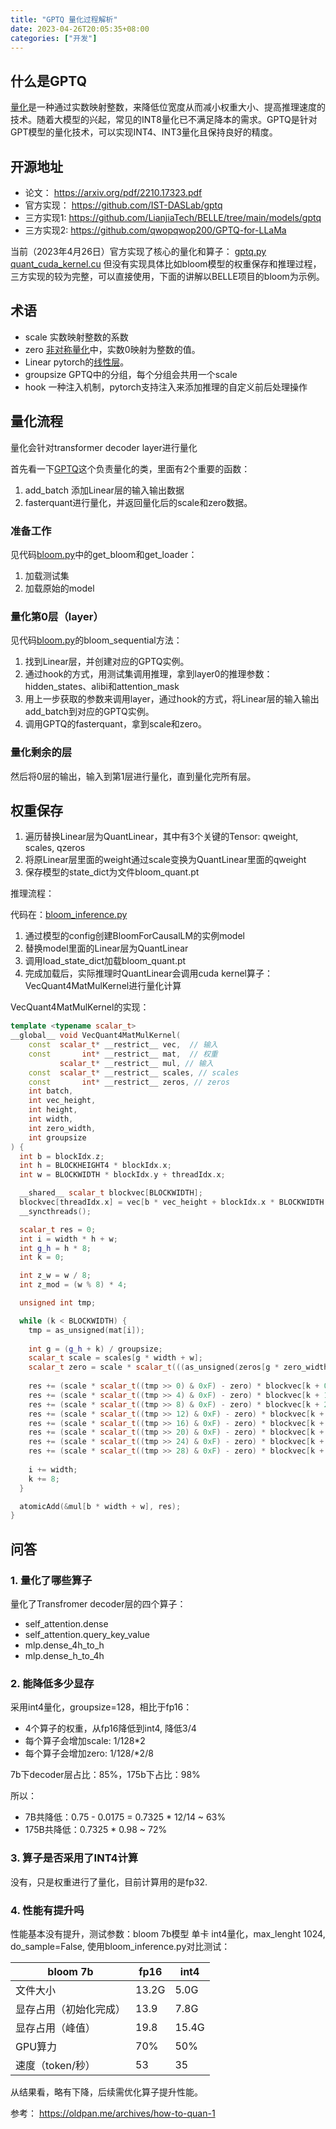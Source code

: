 ```yaml
---
title: "GPTQ 量化过程解析"
date: 2023-04-26T20:05:35+08:00
categories: ["开发"]
---
```




## 什么是GPTQ

[量化][1]是一种通过实数映射整数，来降低位宽度从而减小权重大小、提高推理速度的技术。随着大模型的兴起，常见的INT8量化已不满足降本的需求。GPTQ是针对GPT模型的量化技术，可以实现INT4、INT3量化且保持良好的精度。

## 开源地址
* 论文： https://arxiv.org/pdf/2210.17323.pdf
* 官方实现： https://github.com/IST-DASLab/gptq
* 三方实现1:  https://github.com/LianjiaTech/BELLE/tree/main/models/gptq 
* 三方实现2: https://github.com/qwopqwop200/GPTQ-for-LLaMa

当前（2023年4月26日）官方实现了核心的量化和算子： [gptq.py](https://github.com/IST-DASLab/gptq/blob/main/gptq.py) [quant_cuda_kernel.cu](https://github.com/IST-DASLab/gptq/blob/main/quant_cuda_kernel.cu) 但没有实现具体比如bloom模型的权重保存和推理过程，三方实现的较为完整，可以直接使用，下面的讲解以BELLE项目的bloom为示例。

## 术语

* scale  实数映射整数的系数
* zero [非对称量化][3]中，实数0映射为整数的值。
* Linear pytorch的[线性层][4]。
* groupsize GPTQ中的分组，每个分组会共用一个scale
* hook 一种注入机制，pytorch支持注入来添加推理的自定义前后处理操作

## 量化流程
量化会针对transformer decoder layer进行量化

首先看一下[GPTQ][2]这个负责量化的类，里面有2个重要的函数：

1. add_batch 添加Linear层的输入输出数据
2. fasterquant进行量化，并返回量化后的scale和zero数据。

### 准备工作
见代码[bloom.py][5]中的get_bloom和get_loader：
1. 加载测试集
2. 加载原始的model

### 量化第0层（layer）
见代码[bloom.py][5]的bloom_sequential方法：
1. 找到Linear层，并创建对应的GPTQ实例。
2. 通过hook的方式，用测试集调用推理，拿到layer0的推理参数：hidden_states、alibi和attention_mask
3. 用上一步获取的参数来调用layer，通过hook的方式，将Linear层的输入输出add_batch到对应的GPTQ实例。
4. 调用GPTQ的fasterquant，拿到scale和zero。

### 量化剩余的层
然后将0层的输出，输入到第1层进行量化，直到量化完所有层。

## 权重保存
1. 遍历替换Linear层为QuantLinear，其中有3个关键的Tensor: qweight, scales, qzeros
2. 将原Linear层里面的weight通过scale变换为QuantLinear里面的qweight
3. 保存模型的state_dict为文件bloom_quant.pt

推理流程：

代码在：[bloom_inference.py][6]

1. 通过模型的config创建BloomForCausalLM的实例model
2. 替换model里面的Linear层为QuantLinear
3. 调用load_state_dict加载bloom_quant.pt
4. 完成加载后，实际推理时QuantLinear会调用cuda kernel算子：VecQuant4MatMulKernel进行量化计算

VecQuant4MatMulKernel的实现：

```cpp
template <typename scalar_t>
__global__ void VecQuant4MatMulKernel(
    const  scalar_t* __restrict__ vec,  // 输入
    const       int* __restrict__ mat,  // 权重
           scalar_t* __restrict__ mul, // 输入
    const  scalar_t* __restrict__ scales, // scales
    const       int* __restrict__ zeros, // zeros
    int batch,
    int vec_height,
    int height,
    int width,
    int zero_width,
    int groupsize
) {
  int b = blockIdx.z;
  int h = BLOCKHEIGHT4 * blockIdx.x;
  int w = BLOCKWIDTH * blockIdx.y + threadIdx.x;

  __shared__ scalar_t blockvec[BLOCKWIDTH];
  blockvec[threadIdx.x] = vec[b * vec_height + blockIdx.x * BLOCKWIDTH + threadIdx.x];
  __syncthreads();

  scalar_t res = 0;
  int i = width * h + w;
  int g_h = h * 8;
  int k = 0;

  int z_w = w / 8; 
  int z_mod = (w % 8) * 4;

  unsigned int tmp;

  while (k < BLOCKWIDTH) {
    tmp = as_unsigned(mat[i]);
	
    int g = (g_h + k) / groupsize;
    scalar_t scale = scales[g * width + w];
    scalar_t zero = scale * scalar_t(((as_unsigned(zeros[g * zero_width + z_w]) >> z_mod) & 0xF) + 1);
	
    res += (scale * scalar_t((tmp >> 0) & 0xF) - zero) * blockvec[k + 0];
    res += (scale * scalar_t((tmp >> 4) & 0xF) - zero) * blockvec[k + 1];
    res += (scale * scalar_t((tmp >> 8) & 0xF) - zero) * blockvec[k + 2];
    res += (scale * scalar_t((tmp >> 12) & 0xF) - zero) * blockvec[k + 3];
    res += (scale * scalar_t((tmp >> 16) & 0xF) - zero) * blockvec[k + 4];
    res += (scale * scalar_t((tmp >> 20) & 0xF) - zero) * blockvec[k + 5];
    res += (scale * scalar_t((tmp >> 24) & 0xF) - zero) * blockvec[k + 6];
    res += (scale * scalar_t((tmp >> 28) & 0xF) - zero) * blockvec[k + 7];
	
    i += width;
    k += 8;
  }

  atomicAdd(&mul[b * width + w], res);
}
```

## 问答
### 1. 量化了哪些算子
   
量化了Transfromer decoder层的四个算子：
* self_attention.dense
* self_attention.query_key_value
* mlp.dense_4h_to_h
* mlp.dense_h_to_4h

### 2. 能降低多少显存

采用int4量化，groupsize=128，相比于fp16：

* 4个算子的权重，从fp16降低到int4, 降低3/4
* 每个算子会增加scale:  1/128*2
* 每个算子会增加zero:  1/128/*2/8

 7b下decoder层占比：85%，175b下占比：98%

所以：
* 7B共降低：0.75 - 0.0175 = 0.7325 * 12/14 ~ 63%
* 175B共降低：0.7325 * 0.98 ~ 72%

### 3. 算子是否采用了INT4计算
      
  没有，只是权重进行了量化，目前计算用的是fp32.

### 4. 性能有提升吗

 性能基本没有提升，测试参数：bloom 7b模型 单卡 int4量化，max_lenght 1024, do_sample=False, 使用bloom_inference.py对比测试：


| bloom 7b	| fp16	| int4 |
| ------| ----- | --------- |
| 文件大小	| 13.2G | 	5.0G | 
| 显存占用（初始化完成）| 	13.9	| 7.8G | 
| 显存占用（峰值）| 	19.8	| 15.4G | 
| GPU算力	| 70%	| 50% | 
| 速度（token/秒）| 	53	| 35 | 

从结果看，略有下降，后续需优化算子提升性能。

[1]: https://huggingface.co/docs/optimum/concept_guides/quantization
[2]: https://github.com/LianjiaTech/BELLE/blob/main/models/gptq/gptq.py
[3]: https://intellabs.github.io/distiller/algo_quantization.html
[4]: https://pytorch.org/docs/stable/generated/torch.nn.Linear.html
[5]: https://github.com/LianjiaTech/BELLE/blob/main/models/gptq/bloom.py
[6]: https://github.com/LianjiaTech/BELLE/blob/main/models/gptq/bloom_inference.py


参考：
https://oldpan.me/archives/how-to-quan-1